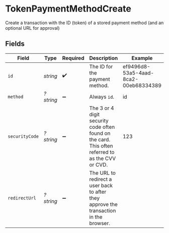 # TokenPaymentMethodCreate

Create a transaction with the ID (token) of a stored payment method (and an optional URL for approval)


## Fields

| Field                                                                                             | Type                                                                                              | Required                                                                                          | Description                                                                                       | Example                                                                                           |
| ------------------------------------------------------------------------------------------------- | ------------------------------------------------------------------------------------------------- | ------------------------------------------------------------------------------------------------- | ------------------------------------------------------------------------------------------------- | ------------------------------------------------------------------------------------------------- |
| `id`                                                                                              | *string*                                                                                          | :heavy_check_mark:                                                                                | The ID for the payment method.                                                                    | ef9496d8-53a5-4aad-8ca2-00eb68334389                                                              |
| `method`                                                                                          | *?string*                                                                                         | :heavy_minus_sign:                                                                                | Always `id`.                                                                                      | id                                                                                                |
| `securityCode`                                                                                    | *?string*                                                                                         | :heavy_minus_sign:                                                                                | The 3 or 4 digit security code often found on the card. This often referred to as the CVV or CVD. | 123                                                                                               |
| `redirectUrl`                                                                                     | *?string*                                                                                         | :heavy_minus_sign:                                                                                | The URL to redirect a user back to after they approve the transaction in the browser.             |                                                                                                   |
